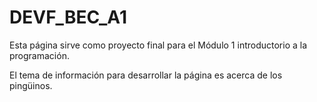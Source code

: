 ﻿# DEVF_BEC_A1
 Esta página sirve como proyecto final para el Módulo 1 introductorio a la programación.

El tema de información para desarrollar la página es acerca de los pingüinos.

